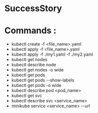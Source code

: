 # SuccessStory

# Commands :

* kubectl create -f <file_name>.yaml
* kubectl apply -f <file_name>.yaml
* kubectl apply -f ./my1.yaml -f ./my2.yaml
* kubectl get nodes
* kubectl describe node <nodename>
* kubectl get nodes -o wide  
* kubectl get pods
* kubectl get pods --show-labels
* kubectl get pods -o wide
* kubectl describe pod <pod_name>
* kubectl get svc
* kubectl describe svc <service_name>
* minikube service <service_name> --url

